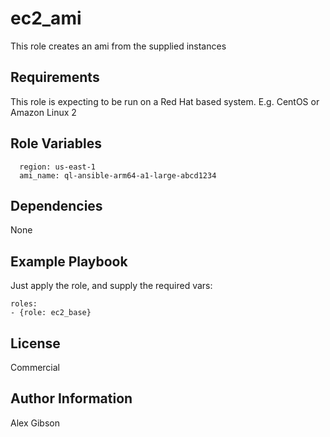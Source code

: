 ec2_ami
===============

This role creates an ami from the supplied instances

Requirements
------------

This role is expecting to be run on a Red Hat based system.  E.g. CentOS or Amazon Linux 2

Role Variables
--------------

      region: us-east-1
      ami_name: ql-ansible-arm64-a1-large-abcd1234

Dependencies
------------

None

Example Playbook
----------------

Just apply the role, and supply the required vars:

    roles:
    - {role: ec2_base}

License
-------

Commercial

Author Information
------------------

Alex Gibson
